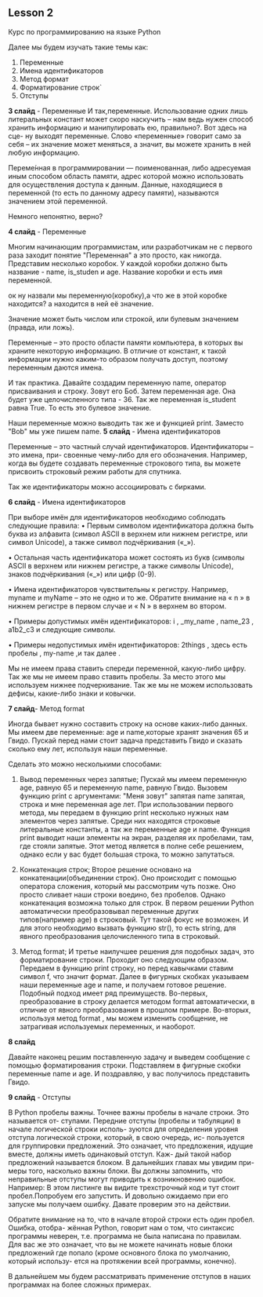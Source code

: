 ## Lesson 2

Курс по программированию на языке Python 

Далее мы будем изучать такие темы как:
1) Переменные
2) Имена идентификаторов
3) Метод формат
4) Форматирование строк`
5) Отступы

**3 cлайд** - Переменные
И так,переменные.
Использование одних лишь литеральных констант может скоро наскучить – нам ведь
нужен способ хранить информацию и манипулировать ею, правильно?. Вот здесь на сце-
ну выходят переменные. Слово «переменные» говорит само за себя – их значение может
меняться, а значит, вы можете хранить в ней любую информацию. 

Переме́нная в программировании — поименованная, либо адресуемая иным способом область памяти, адрес которой можно использовать для осуществления доступа к данным. Данные, находящиеся в переменной (то есть по данному адресу памяти), называются значением этой переменной.

Немного непонятно, верно?

**4 cлайд** - Переменные

Многим начинающим программистам, или разработчикам не с первого раза заходит понятие "Переменная" а это просто, как никогда. Представим несколько коробок.
У каждой коробки должно быть название - name, is_studen и age. Название коробки и есть имя переменной.

ок ну назвали мы переменную(коробку),а что же в этой коробке находится? а находится в ней её значение.

Значение может быть числом или строкой, или булевым значением (правда, или ложь).

Переменные – это просто области памяти компьютера, в которых вы храните некоторую информацию. В
отличие от констант, к такой информации нужно каким-то образом получать доступ, поэтому переменным даются имена.

И так практика. Давайте создадим переменную name, оператор присваивания и строку. Зовут его Боб. Затем переменная age. Она будет уже целочисленного типа - 36. Так же переменная is_student равна True. То есть это булевое значение.

Наши переменные можно выводить так же и функцией print. Заместо "Bob" мы уже пишем name.
**5 слайд** - Имена идентификаторов

Переменные – это частный случай идентификаторов. Идентификаторы – это имена, при-
своенные чему-либо для его обозначения. Например, когда вы будете создавать переменные строкового типа, вы можете присвоить строковый режим работы для спутника.

Так же идентификаторы можно ассоциировать с бирками.

**6 слайд** - Имена идентификаторов

При выборе имён для идентификаторов необходимо соблюдать следующие правила:
• Первым символом идентификатора должна быть буква из алфавита (символ ASCII в
верхнем или нижнем регистре, или символ Unicode), а также символ подчёркивания
(«_»).

• Остальная часть идентификатора может состоять из букв (символы ASCII в верхнем
или нижнем регистре, а также символы Unicode), знаков подчёркивания («_») или
цифр (0-9).

• Имена идентификаторов чувствительны к регистру. Например, myname и myName –
это не одно и то же. Обратите внимание на « n » в нижнем регистре в первом случае
и « N » в верхнем во втором.

• Примеры допустимых имён идентификаторов: i , _my_name , name_23 , a1b2_c3 и следующие символы.

• Примеры недопустимых имён идентификаторов: 2things , здесь есть пробелы ,
my-name ,и так далее . 

Мы не имеем права ставить спереди переменной, какую-либо цифру. Так же мы не имеем право ставить пробелы. За место этого мы используем нижнее подчеркивание. Так же мы не можем использовать дефисы, какие-либо знаки и ковычки.

**7 слайд**- Метод format

Иногда бывает нужно составить строку на основе каких-либо данных. Мы имеем две переменные: age и name,которые хранят значения 65 и Гвидо. Пускай перед нами стоит задача представить Гвидо и сказать сколько ему лет, используя наши переменные. 

Сделать это можно несколькими способами:
1) Вывод переменных через запятые;
   Пускай мы имеем переменную age, равную 65 и переменную name, равную Гвидо. Вызовем функцию print с аргументами: "Меня зовут" запятая name запятая, строка и мне переменная age лет.
   При использовании первого метода, мы передаем в функцию print несколько нужных нам элементов через запятые. Среди них находятся строковые литеральные константы, а так же переменные age и name. Функция print выводит наши элементы на экран, разделяя их пробелами, там, где стояли запятые. Этот метод является в полне себе решением, однако если у вас будет большая строка, то можно запутаться.
   
2) Конкатенация строк;
   Второе решение основано на конкатенации(объединении строк). Оно происходит с помощью оператора сложения, который мы рассмотрим чуть позже. Оно просто сливает наши строки воедино, без пробелов. Однако конкатенация возможна только для строк. В первом решении Python автоматически преобразовывал переменные других типов(например age) в строковый. Тут такой фокус не возможен. И для этого необходимо вызвать функцию str(), то есть string, для явного преобразования целочисленного типа в строковый.
3) Метод format;
  И третье наилучшее решения для подобных задач, это форматирование строки. Проходит оно следующим образом. Передаем в функцию print строку, но перед кавычками ставим символ f, что значит формат. Далее в фигурных скобках указываем наши переменные age и name, и получаем готовое решение. Подобный подход имеет ряд преимуществ.
Во-первых, преобразование в строку делается методом format автоматически,
в отличие от явного преобразования в прошлом примере.
Во-вторых, используя
метод format , мы можем изменить сообщение, не затрагивая используемых
переменных, и наоборот.

**8 слайд**

Давайте наконец решим поставленную задачу и выведем сообщение с помощью форматирования строки. Подставляем в фигурные скобки переменные name и age. И поздравляю, у вас получилось представить Гвидо.

**9 слайд** - Отступы

В Python пробелы важны. Точнее важны пробелы в начале строки. Это называется от-
ступами. Передние отступы (пробелы и табуляции) в начале логической строки исполь-
зуются для определения уровня отступа логической строки, который, в свою очередь, ис-
пользуется для группировки предложений.
Это означает, что предложения, идущие вместе, должны иметь одинаковый отступ. Каж-
дый такой набор предложений называется блоком. В дальнейших главах мы увидим при-
меры того, насколько важны блоки.
Вы должны запомнить, что неправильные отступы могут приводить к возникновению
ошибок. Например:
В этом листинге вы видите трехстрочный код и тут стоит пробел.Попробуем его запустить. И довольно ожидаемо при его запуске мы получаем ошибку. Давате проверим это на действии. 

Обратите внимание на то, что в начале второй строки есть один пробел. Ошибка, отобра-
жённая Python, говорит нам о том, что синтаксис программы неверен, т.е. программа не
была написана по правилам. Для вас же это означает, что вы не можете начинать новые
блоки предложений где попало (кроме основного блока по умолчанию, который использу-
ется на протяжении всей программы, конечно).

В дальнейшем мы будем рассматривать применение отступов в наших программах на более сложных примерах.

